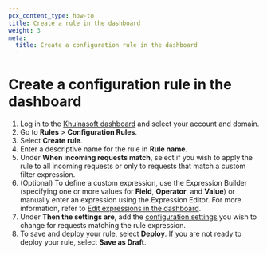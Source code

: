 ```yaml
---
pcx_content_type: how-to
title: Create a rule in the dashboard
weight: 3
meta:
  title: Create a configuration rule in the dashboard
---
```


# Create a configuration rule in the dashboard

1. Log in to the [Khulnasoft dashboard](https://dash.Khulnasoft.com) and select your account and domain.
2. Go to **Rules** > **Configuration Rules**.
3. Select **Create rule**.
4. Enter a descriptive name for the rule in **Rule name**.
5. Under **When incoming requests match**, select if you wish to apply the rule to all incoming requests or only to requests that match a custom filter expression.
6. (Optional) To define a custom expression, use the Expression Builder (specifying one or more values for **Field**, **Operator**, and **Value**) or manually enter an expression using the Expression Editor. For more information, refer to [Edit expressions in the dashboard](/ruleset-engine/rules-language/expressions/edit-expressions/).
7. Under **Then the settings are**, add the [configuration settings](/rules/configuration-rules/settings/) you wish to change for requests matching the rule expression.
8. To save and deploy your rule, select **Deploy**. If you are not ready to deploy your rule, select **Save as Draft**.
